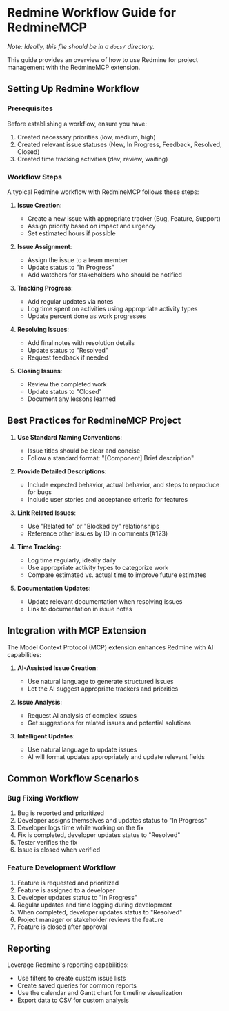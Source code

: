 # Redmine Workflow Guide for RedmineMCP

*Note: Ideally, this file should be in a `docs/` directory.*

This guide provides an overview of how to use Redmine for project management with the RedmineMCP extension.

## Setting Up Redmine Workflow

### Prerequisites
Before establishing a workflow, ensure you have:
1. Created necessary priorities (low, medium, high)
2. Created relevant issue statuses (New, In Progress, Feedback, Resolved, Closed)
3. Created time tracking activities (dev, review, waiting)

### Workflow Steps

A typical Redmine workflow with RedmineMCP follows these steps:

1. **Issue Creation**:
   - Create a new issue with appropriate tracker (Bug, Feature, Support)
   - Assign priority based on impact and urgency
   - Set estimated hours if possible

2. **Issue Assignment**:
   - Assign the issue to a team member
   - Update status to "In Progress"
   - Add watchers for stakeholders who should be notified

3. **Tracking Progress**:
   - Add regular updates via notes
   - Log time spent on activities using appropriate activity types
   - Update percent done as work progresses

4. **Resolving Issues**:
   - Add final notes with resolution details
   - Update status to "Resolved"
   - Request feedback if needed

5. **Closing Issues**:
   - Review the completed work
   - Update status to "Closed"
   - Document any lessons learned

## Best Practices for RedmineMCP Project

1. **Use Standard Naming Conventions**:
   - Issue titles should be clear and concise
   - Follow a standard format: "[Component] Brief description"

2. **Provide Detailed Descriptions**:
   - Include expected behavior, actual behavior, and steps to reproduce for bugs
   - Include user stories and acceptance criteria for features

3. **Link Related Issues**:
   - Use "Related to" or "Blocked by" relationships
   - Reference other issues by ID in comments (#123)

4. **Time Tracking**:
   - Log time regularly, ideally daily
   - Use appropriate activity types to categorize work
   - Compare estimated vs. actual time to improve future estimates

5. **Documentation Updates**:
   - Update relevant documentation when resolving issues
   - Link to documentation in issue notes

## Integration with MCP Extension

The Model Context Protocol (MCP) extension enhances Redmine with AI capabilities:

1. **AI-Assisted Issue Creation**:
   - Use natural language to generate structured issues
   - Let the AI suggest appropriate trackers and priorities

2. **Issue Analysis**:
   - Request AI analysis of complex issues
   - Get suggestions for related issues and potential solutions

3. **Intelligent Updates**:
   - Use natural language to update issues
   - AI will format updates appropriately and update relevant fields

## Common Workflow Scenarios

### Bug Fixing Workflow

1. Bug is reported and prioritized
2. Developer assigns themselves and updates status to "In Progress"
3. Developer logs time while working on the fix
4. Fix is completed, developer updates status to "Resolved"
5. Tester verifies the fix
6. Issue is closed when verified

### Feature Development Workflow

1. Feature is requested and prioritized
2. Feature is assigned to a developer
3. Developer updates status to "In Progress"
4. Regular updates and time logging during development
5. When completed, developer updates status to "Resolved"
6. Project manager or stakeholder reviews the feature
7. Feature is closed after approval

## Reporting

Leverage Redmine's reporting capabilities:
- Use filters to create custom issue lists
- Create saved queries for common reports
- Use the calendar and Gantt chart for timeline visualization
- Export data to CSV for custom analysis
